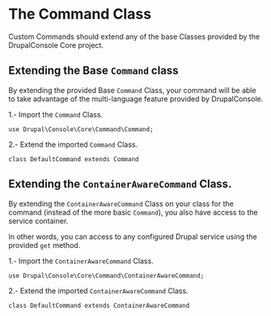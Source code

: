 # The Command Class

Custom Commands should extend any of the base Classes provided by the DrupalConsole Core project.

## Extending the Base `Command` class

By extending the provided Base `Command` Class, your command will be able to take advantage of the multi-language feature provided by DrupalConsole.

1.- Import the `Command` Class.
```
use Drupal\Console\Core\Command\Command;
```

2.- Extend the imported `Command` Class.
```
class DefaultCommand extends Command
```

## Extending the `ContainerAwareCommand` Class.

By extending the `ContainerAwareCommand` Class on your class for the command (instead of the more basic `Command`), you also have access to the service container.

In other words, you can access to any configured Drupal service using the provided `get` method.

1.- Import the `ContainerAwareCommand` Class.
```
use Drupal\Console\Core\Command\ContainerAwareCommand;
```

2.- Extend the imported `ContainerAwareCommand` Class.
```
class DefaultCommand extends ContainerAwareCommand
```
